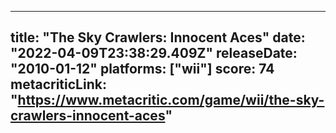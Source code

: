 
---
title: "The Sky Crawlers: Innocent Aces"
date: "2022-04-09T23:38:29.409Z"
releaseDate: "2010-01-12"
platforms: ["wii"]
score: 74
metacriticLink: "https://www.metacritic.com/game/wii/the-sky-crawlers-innocent-aces"
---
